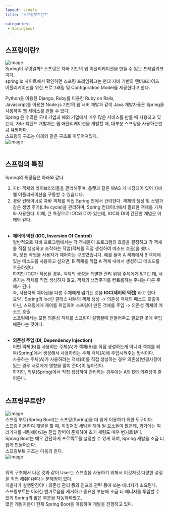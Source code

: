 ```yaml
---
layout: single
title: "스프링부트란?"

categories:
 - Springboot
---
```


## 스프링이란?
![image](https://user-images.githubusercontent.com/81789003/195343944-69f18932-fd00-4627-ab75-75ea70bf48f6.png) <br>
Spring이 무엇일까? 스프링은 자바 기반의 웹 어플리케이션을 만들 수 있는 프레임워크이다. <br>
spring.io 사이트에서 확인하면 스프링 프레임워크는 현대 자바 기반의 엔터프라이즈 어플리케이션을 위한 프로그래밍 및 Configuration Model을 제공한다고 한다. <br>

Python을 이용한 Django, Ruby를 이용한 Ruby on Rails, <br>
Javascript를 이용한 Node.js 기반의 웹 서버 개발과 같이 Java 개발자들은 Spring을 사용하여 웹 서비스를 만들 수 있다. <br>
Spring 은 수많은 국내 기업과 해외 기업에서 매우 많은 서비스를 만들 때 사용되고 있는데, 자바 백엔드 개발자는 웹 애플리케이션을 개발할 때, 대부분 스프링을 사용하는만큼 유명하다. <br>
스프링의 구조는 아래와 같은 구조로 이루어져있다. <br>
![image](https://user-images.githubusercontent.com/81789003/195344039-994f4e46-b560-43fc-9bd1-267a4400c353.png) <br> <br>

## 스프링의 특징
Spring의 특징들은 아래와 같다. <br>

1. 자바 객체와 라이브러리들을 관리해주며, 톰캣과 같은 WAS 가 내장되어 있어 자바 웹 어플리케이션을 구동할 수 있습니다. 
2. 경량 컨테이너로 자바 객체를 직접 Spring 안에서 관리한다. 객체의 생성 및 소멸과 같은 생명 주기(Life cycle)을 관리하며, Spring 컨테이너에서 필요한 객체를 가져와 사용한다.
이때, 큰 특징으로 IOC와 DI가 있는데, IOC와 DI의 간단한 개념은 아래와 같다. <br> <br>

- **제어의 역전 (IOC, Inversion Of Control)** <br>
일반적으로 자바 프로그램에서는 각 객체들이 프로그램의 흐름을 결정하고 각 객체를 직접 생성하고 조작하는 작업(객체를 직접 생성하여 메소드 호출)을 했다. <br>
즉, 모든 작업을 사용자가 제어하는 구조였습니다. 예를 들어 A 객체에서 B 객체에 있는 메소드를 사용하고 싶으면, B 객체를 직접 A 객체 내에서 생성하고 메소드를 호출하였다. <br>
하지만 IOC가 적용된 경우, 객체의 생성을 특별한 관리 위임 주체에게 맡기는데, 사용자는 객체를 직접 생성하지 않고, 객체의 생명주기를 컨트롤하는 주체는 다른 주체가 된다. <br>
즉, 사용자의 제어권을 다른 주체에게 넘기는 것을 **IOC(제어의 역전)** 라고 한다. <br>
요약 : Spring의 Ioc란 클래스 내부의 객체 생성 -> 의존성 객체의 메소드 호출이 아닌, 스프링에게 제어를 위임하여 스프링이 만든 객체를 주입 -> 의존성 객체의 메소드 호출  <br>
스프링에서는 모든 의존성 객체를 스프링이 실행될때 만들어주고 필요한 곳에 주입해준다는 것이다. <br> <br>

- **의존성 주입 (DI, Dependency Injection)** <br>
어떤 객체(B)를 사용하는 주체(A)가 객체(B)를 직접 생성하는게 아니라 객체를 외부(Spring)에서 생성해서 사용하려는 주체 객체(A)에 주입시켜주는 방식이다. <br>
사용하는 주체(A)가 사용하려는 객체(B)를 직접 생성하는 경우 의존성(변경사항이 있는 경우 서로에게 영향을 많이 준다)이 높아진다. <br>
하지만, 외부(Spring)에서 직접 생성하여 관리하는 경우에는 A와 B의 의존성이 줄어든다. <br> <br>

## 스프링부트란?
![image](https://user-images.githubusercontent.com/81789003/195344258-09aee1d0-fce2-4f26-8ded-c8ed36d87e7c.png) <br>
스프링 부트(Spring Boot)는 스프링(Spring)을 더 쉽게 이용하기 위한 도구이다. <br>
스프링 이용하여 개발을 할 때, 이것저것 세팅을 해야 될 요소들이 많은데, 과거에는 여러가지를 세팅해야되는 진입 장벽이 존재하여 초기 세팅도 매우 번거로웠다. <br>
Spring Boot는 매우 간단하게 프로젝트를 설정할 수 있게 하여, Spring 개발을 조금 더 쉽게 만들어준다. <br>
스프링부트 구조는 다음과 같다. <br>
![image](https://user-images.githubusercontent.com/81789003/195344418-e0a92df0-b404-4c8c-a34b-acee3388a8f3.png) <br> <br>

위의 구조에서 나온 것과 같이 User는 스프링을 사용하기 위해서 이것저것 다양한 설정을 직접 해줘야된다는 문제점이 있다. <br>
개발자가 실행환경이나 의존성 관리 등의 인프라 관련 등에 쓰는 에너지가 소요된다. <br>
스프링부트는 이러한 번거로움을 제거하고 중요한 부분에 조금 더 에너지를 투입할 수 있게 Spring의 많은 부분을 자동화하였고, <br>
많은 개발자들이 현재 Spring Boot을 이용하여 개발을 진행하고 있다. <br>
